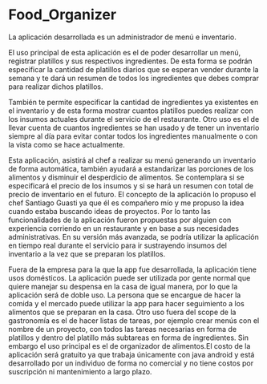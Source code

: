 # Food_Organizer

La aplicación desarrollada es un administrador de menú e inventario.

El uso principal de esta aplicación es el de poder desarrollar un menú, registrar platillos y sus respectivos ingredientes. De esta forma se podrán especificar la cantidad de platillos diarios que se esperan vender durante la semana y te dará un resumen de todos los ingredientes que debes comprar para realizar dichos platillos. 

También te permite especificar la cantidad de ingredientes ya existentes en el inventario y de esta forma mostrar cuantos platillos puedes realizar con los insumos actuales durante el servicio de el restaurante. Otro uso es el de llevar cuenta de cuantos ingredientes se han usado y de tener un inventario siempre al día para evitar contar todos los ingredientes manualmente o con la vista como se hace actualmente.

Esta aplicación, asistirá al chef a realizar su menú generando un inventario de forma automática, también ayudará a estandarizar las porciones de los alimentos y disminuir el desperdicio de alimentos. Se contemplara si se especificará el precio de los insumos y si se hará un resumen con total de precio de inventario en el futuro. El concepto de la aplicación lo propuso el chef Santiago Guasti ya que él es compañero mío y me propuso la idea cuando estaba buscando ideas de proyectos. Por lo tanto las funcionalidades de la aplicación fueron propuestas por alguien con experiencia corriendo en un restaurante y en base a sus necesidades administrativas. En su versión más avanzada, se podría utilizar la aplicación en tiempo real durante el servicio para ir sustrayendo insumos del inventario a la vez que se preparan los platillos. 

Fuera de la empresa para la que la app fue desarrollada, la aplicación tiene usos domésticos. La aplicación puede ser utilizada por gente normal que quiere manejar su despensa en la casa de igual manera, por lo que la aplicación será de doble uso. La persona que se encargue de hacer la comida y el mercado puede utilizar la app para hacer seguimiento a los alimentos que se preparan en la casa. Otro uso fuera del scope de la gastronomía es el de hacer listas de tareas, por ejemplo crear menús con el nombre de un proyecto, con todos las tareas necesarias en forma de platillos y dentro del platillo más subtareas en forma de ingredientes. Sin embargo el uso principal es el de organizador de alimentos.El costo de la aplicación será gratuito ya que trabaja únicamente con java android y está desarrollado por un individuo de forma no comercial y no tiene costos por suscripción ni mantenimiento a largo plazo.

